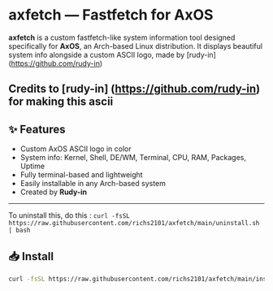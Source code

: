 # axfetch — Fastfetch for AxOS

**axfetch** is a custom fastfetch-like system information tool designed specifically for **AxOS**, an Arch-based Linux distribution. It displays beautiful system info alongside a custom ASCII logo, made by [rudy-in] (https://github.com/rudy-in)

Credits to [rudy-in] (https://github.com/rudy-in) for making this ascii
---

## ✨ Features

- Custom AxOS ASCII logo in color
- System info: Kernel, Shell, DE/WM, Terminal, CPU, RAM, Packages, Uptime
- Fully terminal-based and lightweight
- Easily installable in any Arch-based system
- Created by **Rudy-in**

---

To uninstall this, do this : `curl -fsSL https://raw.githubusercontent.com/richs2101/axfetch/main/uninstall.sh | bash`

## 📥 Install

```bash
curl -fsSL https://raw.githubusercontent.com/richs2101/axfetch/main/install.sh | bash
